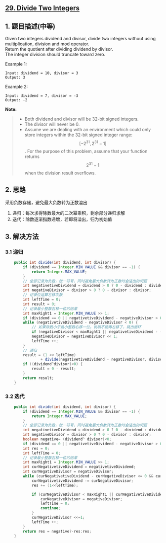 ## [29. Divide Two Integers](https://leetcode-cn.com/problems/divide-two-integers/)

## 1. 题目描述\(中等\)

Given two integers dividend and divisor, divide two integers without using multiplication, division and mod operator.  
Return the quotient after dividing dividend by divisor.  
The integer division should truncate toward zero.

Example 1:

```
Input: dividend = 10, divisor = 3
Output: 3
```

Example 2:

```
Input: dividend = 7, divisor = -3
Output: -2
```

**Note:**

> * Both dividend and divisor will be 32-bit signed integers.
> * The divisor will never be 0.
> * Assume we are dealing with an environment which could only store integers within the 32-bit signed integer range:$$ [−2^{31},  2^{31} − 1]$$. For the purpose of this problem, assume that your function returns $$2^{31} − 1$$when the division result overflows.

## 2. 思路

采用负数存储，避免最大负数转为正数溢出

1. 递归：每次求得除数最大的二次幂乘积，剩余部分递归求解
2. 迭代：除数逐渐指数递增，若即将溢出，归为初始值
## 3. 解决方法

### 3.1 递归

```java
    public int divide(int dividend, int divisor) {
        if (dividend == Integer.MIN_VALUE && divisor == -1) {
            return Integer.MAX_VALUE;
        }
        // 全部记录为负数，统一符号，同时避免最大负数转为正数时会溢出的问题
        int negativetiveDividend = dividend > 0 ? 0 - dividend : dividend;
        int negativeDivisor = divisor > 0 ? 0 - divisor : divisor;
        // 记录位运算左移次数
        int leftTime = 0;
        int result = 0;
        // 记录最小整数右移一位的结果
        int maxRight1 = Integer.MIN_VALUE >> 1;
        if (dividend == 0 || negativetiveDividend - negativeDivisor > 0) return 0;
        while (negativetiveDividend - negativeDivisor < 0) {
            // 如果除数小于最小整数右移一位，说明不能再左移了，跳出循环
            if (negativeDivisor < maxRight1 || negativetiveDividend - (negativeDivisor << 1) > 0) break;
            negativeDivisor = negativeDivisor << 1;
            leftTime ++;
        }
        // 递归
        result = (1 << leftTime) 
                + divide(negativetiveDividend - negativeDivisor, divisor > 0 ? 0 - divisor : divisor);
        if ((dividend^divisor)<0) {
            result = 0 - result;
        }
        return result;
    }
```

### 3.2 迭代

```java
    public int divide(int dividend, int divisor) {
        if (dividend == Integer.MIN_VALUE && divisor == -1) {
            return Integer.MAX_VALUE;
        }
        // 全部记录为负数，统一符号，同时避免最大负数转为正数时会溢出的问题
        int negativetiveDividend = dividend > 0 ? 0 - dividend : dividend;
        int negativeDivisor = divisor > 0 ? 0 - divisor : divisor;
        boolean negative= (dividend^ divisor)<0;
        if (dividend == 0 || negativetiveDividend - negativeDivisor > 0) return 0;
        int res = 0;
        int leftTime = 0;
        // 记录最小整数右移一位的结果
        int maxRight1 = Integer.MIN_VALUE >> 1;
        int curNegativetiveDividend = negativetiveDividend;
        int curNegativeDivisor = negativeDivisor;
        while (curNegativetiveDividend - curNegativeDivisor <= 0 && curNegativetiveDividend!=0) {
            curNegativetiveDividend -= curNegativeDivisor;
            res += (1<<leftTime);

            if (curNegativeDivisor < maxRight1 || curNegativetiveDividend - (curNegativeDivisor << 1) > 0) {
                curNegativeDivisor = negativeDivisor;
                leftTime = 0;
                continue;
            }
            curNegativeDivisor <<=1;
            leftTime ++;
        }
        return res = negative?-res:res;
    }
```



